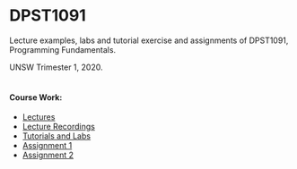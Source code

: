 # DPST1091

Lecture examples, labs and tutorial exercise and assignments of DPST1091, Programming Fundamentals.  

UNSW Trimester 1, 2020.  
&nbsp;
#### Course  Work:
* [Lectures](https://webcms3.cse.unsw.edu.au/DPST1091/20T1/resources/39956)  
* [Lecture Recordings](https://moodle.telt.unsw.edu.au/course/view.php?id=50181)
* [Tutorials and Labs](https://webcms3.cse.unsw.edu.au/DPST1091/20T1/resources/40050)  
* [Assignment 1](https://cgi.cse.unsw.edu.au/~dp1091/20T1/assignments/ass1/index.html)  
* [Assignment 2]()

